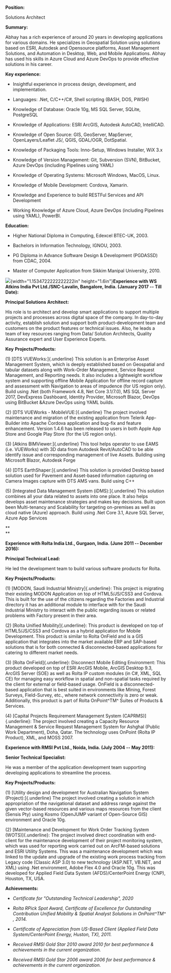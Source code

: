 **Position:**

Solutions Architect

**Summary:**

Abhay has a rich experience of around 20 years in developing
applications for various domains. He specializes in Geospatial Solution
using solutions based on ESRI, Autodesk and Opensource platforms, Asset
Management Solutions, and Automation in Desktop, Web, and Mobile
Applications. Abhay has used his skills in Azure Cloud and Azure DevOps
to provide effective solutions in his career.

**Key experience:**

-   Insightful experience in process design, development, and
    implementation.

-   Languages: .Net, C/C++/C#, Shell scripting (BASH, DOS, PWSH)

-   Knowledge of Database: Oracle 10g, MS SQL Server, SQLite, PostgreSQL

-   Knowledge of Applications: ESRI ArcGIS, Autodesk AutoCAD,
    IntelliCAD.

-   Knowledge of Open Source: GIS, GeoServer, MapServer,
    OpenLayers/Leaflet JS/, QGIS, GDAL/OGR, DotSpatial.

-   Knowledge of Packaging Tools: Inno-Setup, Windows Installer, WiX 3.x

-   Knowledge of Version Management: Git, Subversion (SVN), BitBucket,
    Azure DevOps (including Pipelines using YAML)

-   Knowledge of Operating Systems: Microsoft Windows, MacOS, Linux.

-   Knowledge of Mobile Development: Cordova, Xamarin.

-   Knowledge and Experience to build RESTFul Services and API
    Development

-   Working Knowledge of Azure Cloud, Azure DevOps (including Pipelines
    using YAML), PowerBI.

**Education:**

-   Higher National Diploma in Computing, Edexcel BTEC-UK, 2003.

-   Bachelors in Information Technology, IGNOU, 2003.

-   PG Diploma in Advance Software Design & Development (PGDASSD) from
    CDAC, 2004.

-   Master of Computer Application from Sikkim Manipal University, 2010.

![](media/image1.png){width="1.1534722222222222in"
height="1.6in"}**Experience with WS Atkins India Pvt Ltd./SNC-Lavalin,
Bangalore, India. (January 2017 -- Till Date):**

**Principal Solutions Architect:**

His role is to architect and develop smart applications to support
multiple projects and processes across digital space of the company. In
day-to-day activity, establish solution and support both
product-development team and customers on the product features or
technical issues. Also, he leads a team of key resources ranging from
Data/ Solution Architects, Quality Assurance expert and User Experience
Experts.

**Key** **Projects/Products:**

(1) [DTS VUEWorks:]{.underline} This solution is an Enterprise Asset
    Management System, which is deeply established based on Geospatial
    and tabular datasets along with Work-Order Management, Service
    Request Management, and Reporting needs. It also includes a
    lightweight workflow system and supporting offline Mobile
    Application for offline record capture and assessment with
    Navigation to areas of impudence (for US region only). Build using
    .Net (both Framework 4.8, Net Core 3.1/7.0), MS SQL Server 2017,
    DevExpress Dashboard, Identity Provider, Microsoft Blazor, DevOps
    using BitBucket &Azure DevOps using YAML builds.

(2) [DTS VUEWorks - MobileVUE:]{.underline} The project involved
    maintenance and migration of the existing application from Telerik
    App-Builder into Apache Cordova application and bug-fix and feature
    enhancement. Version 1.4.6 has been released to users in both Apple
    App Store and Google Play Store (for the US region only).

(3) [Atkins BIMViewer:]{.underline} This tool helps operator to use EAMS
    (i.e. VUEWorks) with 3D data from Autodesk Revit/AutoCAD to be able
    identify issue and corresponding management of live Assets. Building
    using Microsoft Blazor, Autodesk Forge

(4) [DTS EarthShaper:]{.underline} This solution is provided Desktop
    based solution used for Pavement and Asset-based information
    capturing on Camera Images capture with DTS AMS vans. Build using
    C++

(5) [Integrated Data Management System (iDMS):]{.underline} This
    solution combines all your data related to assets into one place. It
    also helps develops asset maintenance strategies and makes key
    decisions. Built upon been Multi-tenancy and Scalability for
    targeting on-premises as well as cloud native (Azure) approach.
    Build using .Net Core 3.1, Azure SQL Server, Azure App Services

**\
**

**Experience with Rolta India Ltd., Gurgaon, India. (June 2011 --
December 2016):**

**Principal Technical Lead:**

He led the development team to build various software products for
Rolta.

**Key Projects/Products:**

(1) [MODON, Saudi Industrial Ministry]{.underline}: This project is
    migrating their existing MODON Application on top of HTML5/JS/CSS3
    and Cordova. This is built for the use of the citizens regarding the
    Factories and Industrial directory it has an additional module to
    interface with for the Saudi Industrial Ministry to interact with
    the public regarding issues or related problems with Factory present
    in their area.

(2) [Rolta Unified Mobility]{.underline}: This product is developed on
    top of HTML5/JS/CSS3 and Cordova as a hybrid application for Mobile
    Development. This product is similar to Rolta OnField and is a GIS
    application that integrates into the market available ERP and
    SAP-based solutions that is for both connected & disconnected-based
    applications for catering to different market needs.

(3) [Rolta OnField]{.underline}: Disconnect Mobile Editing Environment:
    This product developed on top of ESRI ArcGIS Mobile, ArcGIS Desktop
    9.3, ArcGIS Server (SOE) as well as Rolta IP custom modules (in C#,
    XML, SQL CE) for managing easy workflow in spatial and non-spatial
    tasks required by the client for external or field-based usage.
    OnField is a disconnected-based application that is best suited in
    environments like Mining, Forest Surveys, Field-Survey, etc., where
    network connectivity is zero or weak. Additionally, this product is
    part of Rolta OnPoint^TM^ Suites of Products & Services.

(4) [Capital Projects Requirement Management System
    (CAPRMS)]{.underline}: The project involved creating a Capacity
    Resource Management & Service Request Management System for Ashghal
    (Public Work Department), Doha, Qatar. The technology uses OnPoint
    (Rolta IP Product), XML, and MOSS 2007.

**Experience with RMSI Pvt Ltd., Noida, India. (July 2004 -- May
2011):**

**Senior Technical Specialist:**

He was a member of the application development team supporting
developing applications to streamline the process.

**Key Projects/Products:**

(1) [Utility design and development for Australian Navigation System
    (Project):]{.underline} The project involved creating a solution in
    which appropriation of the navigational dataset and address range
    against the given vector-based resources and various maps resources
    from the client (Sensis Pty) using Kosmo (OpenJUMP variant of
    Open-Source GIS) environment and Oracle 10g.

(2) [Maintenance and Development for Work Order Tracking System
    (WOTS)]{.underline}: The project involved direct coordination with
    end-client for the maintenance development of their project
    monitoring system, which was used for reporting work carried out on
    ArcFM-based solutions and ESRI Utility Systems. This was a
    maintenance development which was linked to the update and upgrade
    of the existing work process tracking from Legacy code (Classic ASP
    3.0) to new technology (ASP.NET, VB.NET, and XML) using .Net
    environment, Adobe Flex 4.0 and Oracle 10g. This was developed for
    Applied Field Data System (AFDS)/CenterPoint Energy (CNP), Houston,
    TX, USA.

**Achievements:**

-   *Certificate for "Outstanding Technical Leadership", 2020*

-   *Rolta RPick Spot Award, Certificate of Excellence for Outstanding
    Contribution Unified Mobility & Spatial Analyst Solutions in
    OnPoint^TM^ , 2014.*

-   *Certificate of Appreciation from US-Based Client (Applied Field
    Data System/CenterPoint Energy, Huston, TX), 2011.*

-   *Received RMSI Gold Star 2010 award 2010 for best performance &
    achievements in the current organization.*

-   *Received RMSI Gold Star 2006 award 2006 for best performance &
    achievements in the current organization.*